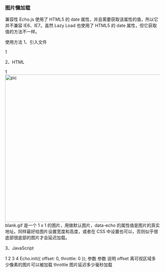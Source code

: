 ### 图片懒加载


兼容性
Echo.js 使用了 HTML5 的 date 属性，并且需要获取该属性的值，所以它并不兼容 IE6、IE7。虽然 Lazy Load 也使用了 HTML5 的 date 属性，但它获取值的方法不一样。

使用方法
1、引入文件

1
<script src="js/echo.min.js"></script>
2、HTML

1
<img src="images/blank.gif" alt="pic" data-echo="img/pic.jpg" width="640" height="480">
blank.gif 是一个 1 x 1 的图片，用做默认图片，data-echo 的属性值是图片的真实地址。同样最好给图片设置宽度和高度，或者在 CSS 中设置也可以，否则似乎很底部很底部的图片才会延迟加载。

3、JavaScript

1
2
3
4
Echo.init({
    offset: 0,
    throttle: 0
});
参数
参数	说明
offset	离可视区域多少像素的图片可以被加载
throttle	图片延迟多少毫秒加载